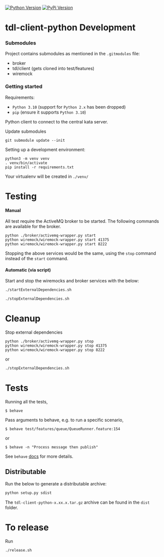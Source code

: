 
[![Python Version](http://img.shields.io/badge/Python-3.10-blue.svg)](https://www.python.org/downloads/release/python-370/)
[![PyPi Version](http://img.shields.io/pypi/v/tdl-client-python.svg)](https://pypi.python.org/pypi/tdl-client-python)

# tdl-client-python Development

### Submodules

Project contains submodules as mentioned in the `.gitmodules` file:

- broker
- tdl/client (gets cloned into test/features)
- wiremock 

### Getting started

Requirements:
- `Python 3.10` (support for `Python 2.x` has been dropped)
- `pip` (ensure it supports `Python 3.10`)

Python client to connect to the central kata server.

Update submodules
```
git submodule update --init
```

Setting up a development environment:
```
python3 -m venv venv
. venv/bin/activate
pip install -r requirements.txt
```
Your virtualenv will be created in `./venv/`


# Testing

#### Manual 

All test require the ActiveMQ broker to be started.
The following commands are available for the broker.

```
python ./broker/activemq-wrapper.py start
python wiremock/wiremock-wrapper.py start 41375
python wiremock/wiremock-wrapper.py start 8222
```

Stopping the above services would be the same, using the `stop` command instead of the `start` command.

#### Automatic (via script)

Start and stop the wiremocks and broker services with the below:
 
```bash
./startExternalDependencies.sh
``` 

```bash
./stopExternalDependencies.sh
``` 

# Cleanup

Stop external dependencies
```
python ./broker/activemq-wrapper.py stop
python wiremock/wiremock-wrapper.py stop 41375
python wiremock/wiremock-wrapper.py stop 8222
```

or

```bash
./stopExternalDependencies.sh
``` 

# Tests

Running all the tests,
```
$ behave
```

Pass arguments to behave, e.g. to run a specific scenario,

```
$ behave test/features/queue/QueueRunner.feature:154
```

or

```
$ behave -n "Process message then publish"
```

See `behave` [docs](https://python-behave.readthedocs.io/en/latest/behave.html) for more details.

## Distributable

Run the below to generate a distributable archive:

```bash
python setup.py sdist
```

The `tdl-client-python-x.xx.x.tar.gz` archive can be found in the `dist` folder.


# To release

Run

```
./release.sh
```

